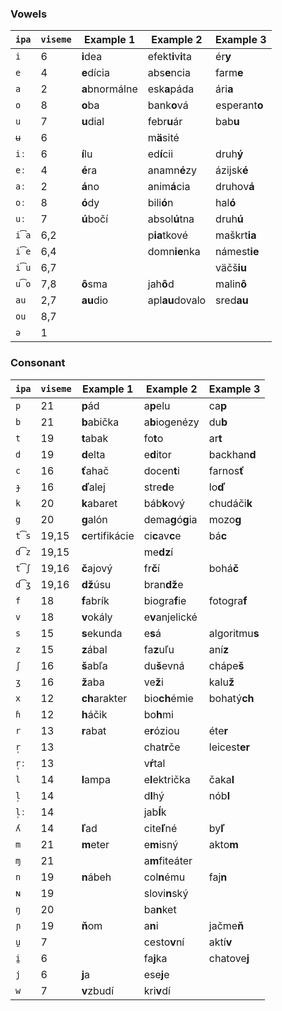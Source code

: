 ### Vowels

| `ipa` | `viseme` | Example 1        | Example 2          | Example 3      |
|-------|----------|------------------|--------------------|----------------|
| `i`   | 6        | **i**dea         | efekt**i**v**i**ta | ér**y**        |
| `e`   | 4        | **e**dícia       | abs**e**ncia       | farm**e**      |
| `a`   | 2        | **a**bnormálne   | esk**a**páda       | ári**a**       |
| `o`   | 8        | **o**ba          | bank**o**vá        | esperant**o**  |
| `u`   | 7        | **u**dial        | febr**u**ár        | bab**u**       |
| `ʉ`   | 6        |                  | m**ä**sité         |                |
| `iː`  | 6        | **í**lu          | ed**í**cii         | druh**ý**      |
| `eː`  | 4        | **é**ra          | anamn**é**zy       | ázijsk**é**    |
| `aː`  | 2        | **á**no          | anim**á**cia       | druhov**á**    |
| `oː`  | 8        | **ó**dy          | bili**ó**n         | hal**ó**       |
| `uː`  | 7        | **ú**bočí        | absol**ú**tna      | druh**ú**      |
| `i͡a` | 6,2      |                  | p**ia**tkové       | maškrt**ia**   |
| `i͡e` | 6,4      |                  | domn**ie**nka      | námest**ie**   |
| `i͡u` | 6,7      |                  |                    | väčš**iu**     |
| `u͡o` | 7,8      | **ô**sma         | jah**ô**d          | malin**ô**     |
| `au`  | 2,7      | **au**dio        | apl**au**dovalo    | sred**au**     |
| `ou`  | 8,7      |                  |                    |                |
| `ə`   | 1        |                  |                    |                |

### Consonant

| `ipa` | `viseme` | Example 1        | Example 2          | Example 3      |
|-------|----------|------------------|--------------------|----------------|
| `p`   | 21       | **p**ád          | a**p**elu          | ca**p**        |
| `b`   | 21       | **b**abička      | a**b**iogenézy     | du**b**        |
| `t`   | 19       | **t**abak        | fo**t**o           | ar**t**        |
| `d`   | 19       | **d**elta        | e**d**itor         | backhan**d**   |
| `c`   | 16       | **ť**ahač        | docen**t**i        | farnos**ť**    |
| `ɟ`   | 16       | **ď**alej        | stre**d**e         | lo**ď**        |
| `k`   | 20       | **k**abaret      | báb**k**ový        | chudáči**k**   |
| `g`   | 20       | **g**alón        | dema**g**ó**g**ia  | mozo**g**      |
| `t͡s` | 19,15    | **c**ertifikácie | ci**c**av**c**e    | bá**c**        |
| `d͡z` | 19,15    |                  | me**dz**í          |                |
| `t͡ʃ` | 19,16    | **č**ajový       | fr**č**í           | bohá**č**      |
| `d͡ʒ` | 19,16    | **dž**úsu        | bran**dž**e        |                |
| `f`   | 18       | **f**abrík       | biogra**f**ie      | fotogra**f**   |
| `v`   | 18       | **v**okály       | e**v**anjelické    |                |
| `s`   | 15       | **s**ekunda      | e**s**á            | algoritmu**s** |
| `z`   | 15       | **z**ábal        | fa**z**uľu         | aní**z**       |
| `ʃ`   | 16       | **š**abľa        | du**š**evná        | chápe**š**     |
| `ʒ`   | 16       | **ž**aba         | ve**ž**i           | kalu**ž**      |
| `x`   | 12       | **ch**arakter    | bio**ch**émie      | bohatý**ch**   |
| `ɦ`   | 12       | **h**áčik        | bo**h**mi          |                |
| `r`   | 13       | **r**abat        | e**r**óziou        | éte**r**       |
| `r̩`  | 13       |                  | chat**r**če        | leicest**er**  |
| `r̩ː` | 13       |                  | v**ŕ**tal          |                |
| `l`   | 14       | **l**ampa        | e**l**ektrička     | čaka**l**      |
| `l̩`  | 14       |                  | d**l**hý           | nób**l**       |
| `l̩ː` | 14       |                  | jab**ĺ**k          |                |
| `ʎ`   | 14       | **ľ**ad          | cite**ľ**né        | by**ľ**        |
| `m`   | 21       | **m**eter        | e**m**isný         | akto**m**      |
| `ɱ`   | 21       |                  | a**m**fiteáter     |                |
| `n`   | 19       | **n**ábeh        | col**n**ému        | faj**n**       |
| `ɴ`   | 19       |                  | slovi**n**ský      |                |
| `ŋ`   | 20       |                  | ba**n**ket         |                |
| `ɲ`   | 19       | **ň**om          | a**n**i            | jačme**ň**     |
| `u̯`  | 7        |                  | cesto**v**ní       | aktí**v**      |
| `i̯`  | 6        |                  | fa**j**ka          | chatove**j**   |
| `j`   | 6        | **j**a           | ese**j**e          |                |
| `w`   | 7        | **v**zbudí       | kri**v**dí         |                |